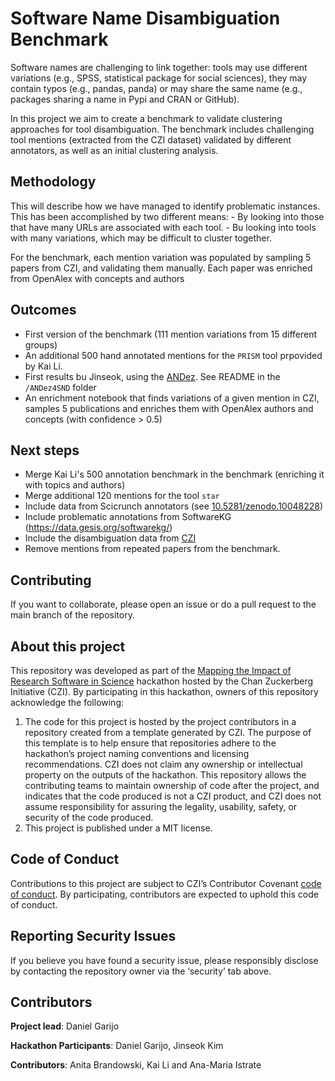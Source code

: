 # Software Name Disambiguation Benchmark

Software names are challenging to link together: tools may use different variations (e.g., SPSS, statistical package for social sciences), they may contain typos (e.g., pandas, panda) or may share the same name (e.g., packages sharing a name in Pypi and CRAN or GitHub).

In this project we aim to create a benchmark to validate clustering approaches for tool disambiguation. The benchmark includes challenging tool mentions (extracted from the CZI dataset) validated by different annotators, as well as an initial clustering analysis. 

## Methodology
This will describe how we have managed to identify problematic instances. This has been accomplished by two different means:
    - By looking into those that have many URLs are associated with each tool.
    - Bu looking into tools with many variations, which may be difficult to cluster together.

For the benchmark, each mention variation was populated by sampling 5 papers from CZI, and validating them manually. Each paper was enriched from OpenAlex with concepts and authors

## Outcomes
- First version of the benchmark (111 mention variations from 15 different groups)
- An additional 500 hand annotated mentions for the `PRISM` tool prpovided by Kai Li.
- First results bu Jinseok, using the [ANDez](https://codeocean.com/capsule/3498527/tree/v1). See README in the `/ANDez4SND` folder
- An enrichment notebook that finds variations of a given mention in CZI, samples 5 publications and enriches them with OpenAlex authors and concepts (with confidence > 0.5)

## Next steps
- Merge Kai Li's 500 annotation benchmark in the benchmark (enriching it with topics and authors)
- Merge additional 120 mentions for the tool `star`
- Include data from Scicrunch annotators (see [10.5281/zenodo.10048228](http://doi.org/10.5281/zenodo.10048228))
- Include problematic annotations from SoftwareKG (https://data.gesis.org/softwarekg/)
- Include the disambiguation data from [CZI](https://datadryad.org/stash/dataset/doi:10.5061/dryad.6wwpzgn2c)
- Remove mentions from repeated papers from the benchmark.

## Contributing
If you want to collaborate, please open an issue or do a pull request to the main branch of the repository.

## About this project

This repository was developed as part of the [Mapping the Impact of Research Software in Science](https://github.com/chanzuckerberg/software-impact-hackathon-2023) hackathon hosted by the Chan Zuckerberg Initiative (CZI). By participating in this hackathon, owners of this repository acknowledge the following:
1. The code for this project is hosted by the project contributors in a repository created from a template generated by CZI. The purpose of this template is to help ensure that repositories adhere to the hackathon’s project naming conventions and licensing recommendations.  CZI does not claim any ownership or intellectual property on the outputs of the hackathon. This repository allows the contributing teams to maintain ownership of code after the project, and indicates that the code produced is not a CZI product, and CZI does not assume responsibility for assuring the legality, usability, safety, or security of the code produced.
2. This project is published under a MIT license.

## Code of Conduct

Contributions to this project are subject to CZI’s Contributor Covenant [code of conduct](https://github.com/chanzuckerberg/.github/blob/master/CODE_OF_CONDUCT.md). By participating, contributors are expected to uphold this code of conduct. 

## Reporting Security Issues

If you believe you have found a security issue, please responsibly disclose by contacting the repository owner via the ‘security’ tab above.

## Contributors
**Project lead**: Daniel Garijo

**Hackathon Participants**: Daniel Garijo, Jinseok Kim

**Contributors**: Anita Brandowski, Kai Li and  Ana-Maria Istrate
